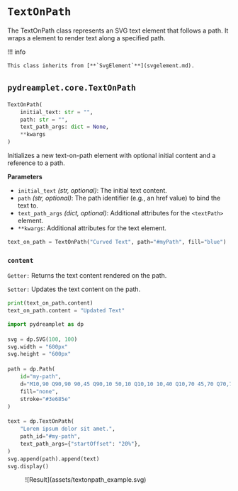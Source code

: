 # `TextOnPath`

The TextOnPath class represents an SVG text element that follows a path. It wraps a <textPath> element to render text along a specified path.

!!! info

    This class inherits from [**`SvgElement`**](svgelement.md).

## <span class=class></span>`pydreamplet.core.TextOnPath`

```py
TextOnPath(
    initial_text: str = "",
    path: str = "",
    text_path_args: dict = None, 
    **kwargs
)
```

Initializes a new text-on-path element with optional initial content and a reference to a path.

<span class="param">**Parameters**</span>

- `initial_text` *(str, optional)*: The initial text content.
- `path` *(str, optional)*: The path identifier (e.g., an href value) to bind the text to.
- `text_path_args` *(dict, optional)*: Additional attributes for the `<textPath>` element.
- `**kwargs`: Additional attributes for the text element.

```py
text_on_path = TextOnPath("Curved Text", path="#myPath", fill="blue")
```

### <span class="prop"></span>`content`

`Getter:` Returns the text content rendered on the path.

`Setter:` Updates the text content on the path.

```py
print(text_on_path.content)
text_on_path.content = "Updated Text"
```

```py title="Usage example"
import pydreamplet as dp

svg = dp.SVG(100, 100)
svg.width = "600px"
svg.height = "600px"

path = dp.Path(
    id="my-path",
    d="M10,90 Q90,90 90,45 Q90,10 50,10 Q10,10 10,40 Q10,70 45,70 Q70,70 75,50",
    fill="none", 
    stroke="#3e685e"
)

text = dp.TextOnPath(
    "Lorem ipsum dolor sit amet.",
    path_id="#my-path",
    text_path_args={"startOffset": "20%"},
)
svg.append(path).append(text)
svg.display()
```

<figure class="light-dark-bg" markdown="span">
  ![Result](assets/textonpath_example.svg)
</figure>
